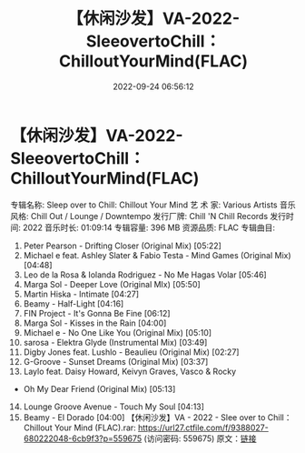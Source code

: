 ﻿---
title: 【休闲沙发】VA-2022-SleeovertoChill：ChilloutYourMind(FLAC)
date: 2022-09-24 06:56:12
categories: 古典音乐、新世纪、纯音雅乐
tags: 纯音雅乐
---
# 【休闲沙发】VA-2022-SleeovertoChill：ChilloutYourMind(FLAC)

专辑名称: Sleep over to Chill: Chillout Your Mind
艺 术 家: Various Artists
音乐风格: Chill Out / Lounge / Downtempo
发行厂牌: Chill 'N Chill Records
发行时间: 2022
音乐时长: 01:09:14
专辑容量: 396 MB
资源品质: FLAC
专辑曲目:
01. Peter Pearson - Drifting Closer (Original Mix)
[05:22]
02. Michael e feat. Ashley Slater & Fabio Testa - Mind
Games (Original Mix) [04:48]
03. Leo de la Rosa & Iolanda Rodriguez - No Me Hagas Volar
[05:46]
04. Marga Sol - Deeper Love (Original MIx) [05:50]
05. Martin Hiska - Intimate [04:27]
06. Beamy - Half-Light [04:16]
07. FIN Project - It's Gonna Be Fine [06:12]
08. Marga Sol - Kisses in the Rain [04:00]
09. Michael e - No One Like You (Original Mix) [05:10]
10. sarosa - Elektra Glyde (Instrumental Mix) [03:49]
11. Digby Jones feat. Lushlo - Beaulieu (Original Mix)
[02:27]
12. G-Groove - Sunset Dreams (Original Mix) [03:37]
13. Laylo feat. Daisy Howard, Keivyn Graves, Vasco & Rocky
- Oh My Dear Friend (Original Mix) [05:13]
14. Lounge Groove Avenue - Touch My Soul [04:13]
15. Beamy - El Dorado [04:00]
【休闲沙发】VA - 2022 - Slee over to
Chill：Chillout Your Mind (FLAC).rar: https://url27.ctfile.com/f/9388027-680222048-6cb9f3?p=559675
(访问密码: 559675)
原文：[链接](https://blog.sina.com.cn/s/blog_1647c7e7601030zk6.html)